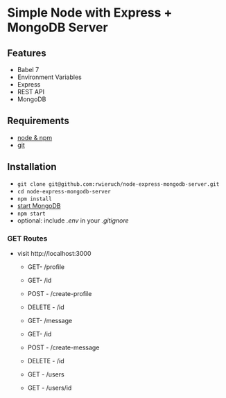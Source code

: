 # Simple Node with Express + MongoDB Server


## Features

* Babel 7
* Environment Variables
* Express
* REST API
* MongoDB

## Requirements

* [node & npm](https://nodejs.org/en/)
* [git]()

## Installation

* `git clone git@github.com:rwieruch/node-express-mongodb-server.git`
* `cd node-express-mongodb-server`
* `npm install`
* [start MongoDB](https://mongoosejs.com/docs/guide.html)
* `npm start`
* optional: include *.env* in your *.gitignore*

### GET Routes

* visit http://localhost:3000
  * GET- /profile
  * GET- /id
  * POST - /create-profile
  * DELETE - /id

  * GET- /message
  * GET- /id
  * POST - /create-message
  * DELETE - /id

  * GET - /users
  * GET - /users/id


